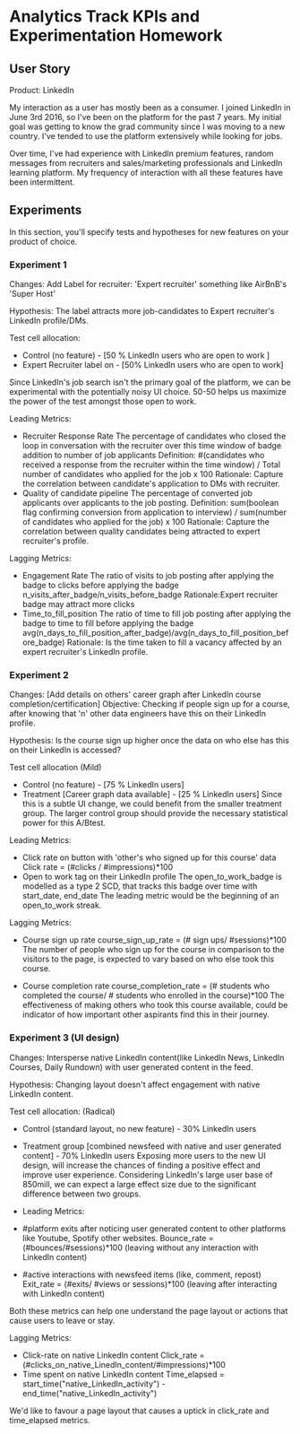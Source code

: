 # Analytics Track KPIs and Experimentation Homework

## User Story

Product: LinkedIn

My interaction as a user has mostly been as a consumer. I joined LinkedIn in June 3rd 2016, so I've been on the platform for the past 7 years. 
My initial goal was getting to know the grad community since I was moving to a new country. I've tended to use the platform extensively while looking for jobs.

Over time, I've had experience with LinkedIn premium features, random messages from recruiters and sales/marketing professionals and LinkedIn learning platform.
My frequency of interaction with all these features have been intermittent.

## Experiments

In this section, you'll specify tests and hypotheses for new features on your product of choice.

### Experiment 1

Changes: Add Label for recruiter: 'Expert recruiter' something like AirBnB's 'Super Host' 

Hypothesis: The label attracts more job-candidates to Expert recruiter's LinkedIn profile/DMs.

Test cell allocation:
- Control (no feature) - [50 %  LinkedIn users who are open to work ]
- Expert Recruiter label on - [50% LinkedIn users who are open to work]

Since LinkedIn's job search isn't the primary goal of the platform, we can be experimental with the
potentially noisy UI choice. 50-50 helps us maximize the power of the test amongst those open to work.

Leading Metrics:
- Recruiter Response Rate
 The percentage of candidates who closed the loop in conversation with the recruiter over this time window of badge addition
  to number of job applicants
  Definition: #(candidates who received a response from the recruiter within the time window) / Total number of candidates who applied for the job x 100
  Rationale: Capture the correlation between candidate's application to DMs with recruiter.
- Quality of candidate pipeline
  The percentage of converted job applicants over applicants to the job posting.
  Definition: sum(boolean flag confirming conversion from application to interview) / sum(number of candidates who applied for the job) x 100
  Rationale: Capture the correlation between quality candidates being attracted to expert recruiter's profile.



Lagging Metrics:
- Engagement Rate
  The ratio of visits to job posting after applying the badge to clicks before applying the badge
  n_visits_after_badge/n_visits_before_badge
  Rationale:Expert recruiter badge may attract more clicks 
- Time_to_fill_position
  The ratio of time to fill job posting after applying the badge to time to fill before applying the badge
  avg(n_days_to_fill_position_after_badge)/avg(n_days_to_fill_position_before_badge)
  Rationale: Is the time taken to fill a vacancy affected by an expert recruiter's LinkedIn profile.

### Experiment 2

Changes: [Add details on others' career graph after LinkedIn course completion/certification]
Objective: Checking if people sign up for a course, after knowing that 'n' other data engineers have this on 
their LinkedIn profile.

Hypothesis: Is the course sign up higher once the data on who else has this on their LinkedIn is accessed?

Test cell allocation (Mild)

- Control (no feature) - [75 % LinkedIn users]
- Treatment [Career graph data available] - [25 % LinkedIn users]
Since this is a subtle UI change, we could benefit from the smaller treatment group. The larger control group should provide
the necessary statistical power for this A/Btest. 

Leading Metrics:

- Click rate on button with 'other's who signed up for this course' data
   Click rate = (#clicks / #impressions)*100
- Open to work tag on their LinkedIn profile
   The open_to_work_badge is modelled as a type 2 SCD, that tracks this badge over time with start_date, end_date
   The leading metric would be the beginning of an open_to_work streak.
    
Lagging Metrics:

- Course sign up rate
   course_sign_up_rate = (# sign ups/ #sessions)*100
   The number of people who sign up for the course in comparison to the visitors to the page, is expected to vary based on who else took this course.
   
- Course completion rate
   course_completion_rate = (# students who completed the course/ # students who enrolled in the course)*100
   The effectiveness of making others who took this course available, could be indicator of how important other aspirants find this in their journey.

### Experiment 3 (UI design)

Changes: Intersperse native LinkedIn content(like LinkedIn News, LinkedIn Courses, Daily Rundown) with user generated content in 
the feed.

Hypothesis: Changing layout doesn't affect engagement with native LinkedIn content.

Test cell allocation: (Radical)
- Control (standard layout, no new feature) - 30% LinkedIn users
- Treatment group [combined newsfeed with native and user generated content] - 70% LinkedIn users
Exposing more users to the new UI design, will increase the chances of finding a positive effect and improve user experience.
Considering LinkedIn's large user base of 850mill, we can expect a large effect size due to the significant difference between 
two groups.

- Leading Metrics:
- #platform exits after noticing user generated content to other platforms like Youtube, Spotify other websites.
      Bounce_rate = (#bounces/#sessions)*100  (leaving without any interaction with LinkedIn content)

- #active interactions with newsfeed items (like, comment, repost) 
      Exit_rate = (#exits/ #views or sessions)*100  (leaving after interacting with LinkedIn content)
      
Both these metrics can help one understand the page layout or actions that cause users to leave or stay.

Lagging Metrics:

- Click-rate on native LinkedIn content
  Click_rate = (#clicks_on_native_LinedIn_content/#impressions)*100
- Time spent on native LinkedIn content
  Time_elapsed = start_time("native_LinkedIn_activity") -end_time("native_LinkedIn_activity")

We'd like to favour a page layout that causes a uptick in click_rate and time_elapsed metrics.